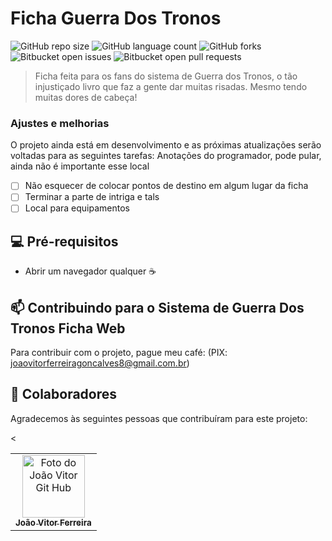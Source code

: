 # Ficha Guerra Dos Tronos

![GitHub repo size](https://img.shields.io/github/repo-size/JoaoVitorFerreiraS2/README-template?style=for-the-badge)
![GitHub language count](https://img.shields.io/github/languages/count/JoaoVitorFerreiraS2/README-template?style=for-the-badge)
![GitHub forks](https://img.shields.io/github/forks/JoaoVitorFerreiraS2/README-template?style=for-the-badge)
![Bitbucket open issues](https://img.shields.io/bitbucket/issues/JoaoVitorFerreiraS2/README-template?style=for-the-badge)
![Bitbucket open pull requests](https://img.shields.io/bitbucket/pr-raw/JoaoVitorFerreiraS2/README-template?style=for-the-badge)

> Ficha feita para os fans do sistema de Guerra dos Tronos, o tão injustiçado livro que faz a gente dar muitas risadas. Mesmo tendo muitas dores de cabeça! 

### Ajustes e melhorias

O projeto ainda está em desenvolvimento e as próximas atualizações serão voltadas para as seguintes tarefas:
Anotações do programador, pode pular, ainda não é importante esse local
- [ ] Não esquecer de colocar pontos de destino em algum lugar da ficha
- [ ] Terminar a parte de intriga e tals
- [ ] Local para equipamentos

## 💻 Pré-requisitos

- Abrir um navegador qualquer ☕

## 📫 Contribuindo para o Sistema de Guerra Dos Tronos Ficha Web

Para contribuir com o projeto, pague meu café: (PIX: joaovitorferreiragoncalves8@gmail.com.br)

## 🤝 Colaboradores

Agradecemos às seguintes pessoas que contribuíram para este projeto:

<table>
  <tr>
    <td align="center">
      <a href="#" title="defina o título do link">
        <img src="https://avatars.githubusercontent.com/u/123565897?v=4" width="100px;" alt="Foto do João Vitor Git Hub"/><br>
        <sub>
          <b>João Vitor Ferreira</b>
        </sub>
      </a>
    </td>
    <
</table>
